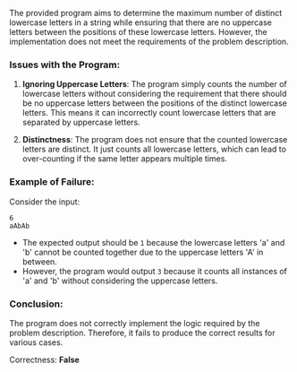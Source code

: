 The provided program aims to determine the maximum number of distinct lowercase letters in a string while ensuring that there are no uppercase letters between the positions of these lowercase letters. However, the implementation does not meet the requirements of the problem description.

### Issues with the Program:
1. **Ignoring Uppercase Letters**: The program simply counts the number of lowercase letters without considering the requirement that there should be no uppercase letters between the positions of the distinct lowercase letters. This means it can incorrectly count lowercase letters that are separated by uppercase letters.

2. **Distinctness**: The program does not ensure that the counted lowercase letters are distinct. It just counts all lowercase letters, which can lead to over-counting if the same letter appears multiple times.

### Example of Failure:
Consider the input:
```
6
aAbAb
```
- The expected output should be `1` because the lowercase letters 'a' and 'b' cannot be counted together due to the uppercase letters 'A' in between.
- However, the program would output `3` because it counts all instances of 'a' and 'b' without considering the uppercase letters.

### Conclusion:
The program does not correctly implement the logic required by the problem description. Therefore, it fails to produce the correct results for various cases.

Correctness: **False**